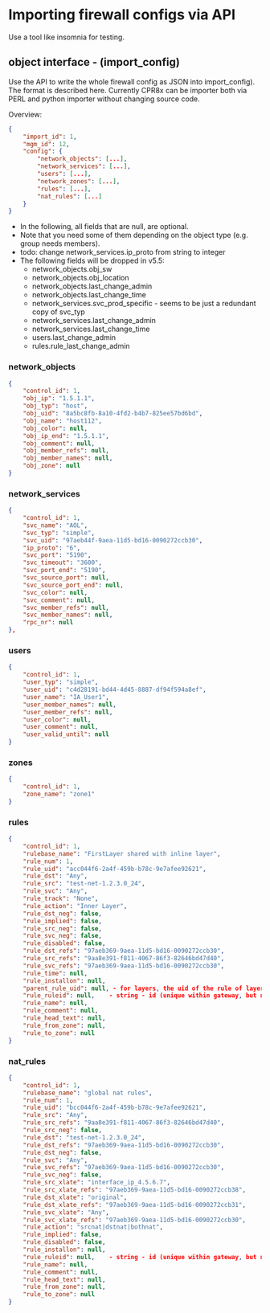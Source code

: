 # Importing firewall configs via API

Use a tool like insomnia for testing.


## object interface - (import_config)

Use the API to write the whole firewall config as JSON into import_config). The format is described here.
Currently CPR8x can be importer both via PERL and python importer without changing source code.

Overview:

```json
{
    "import_id": 1,
    "mgm_id": 12,
    "config": {
        "network_objects": [...],
        "network_services": [...],
        "users": [...],
        "network_zones": [...],
        "rules": [...],
        "nat_rules": [...]
    }
}
```

- In the following, all fields that are null, are optional.
- Note that you need some of them depending on the object type (e.g. group needs members).
- todo: change network_services.ip_proto from string to integer
- The following fields will be dropped in v5.5:
  - network_objects.obj_sw
  - network_objects.obj_location
  - network_objects.last_change_admin
  - network_objects.last_change_time
  - network_services.svc_prod_specific - seems to be just a redundant copy of svc_typ
  - network_services.last_change_admin
  - network_services.last_change_time
  - users.last_change_admin
  - rules.rule_last_change_admin


### network_objects

```json
{
    "control_id": 1,
    "obj_ip": "1.5.1.1",
    "obj_typ": "host",
    "obj_uid": "8a5bc8fb-8a10-4fd2-b4b7-825ee57bd6bd",
    "obj_name": "host112",
    "obj_color": null,
    "obj_ip_end": "1.5.1.1",
    "obj_comment": null,
    "obj_member_refs": null,
    "obj_member_names": null,
    "obj_zone": null
}
```

### network_services
```json
{
    "control_id": 1,
    "svc_name": "AOL",
    "svc_typ": "simple",
    "svc_uid": "97aeb44f-9aea-11d5-bd16-0090272ccb30",
    "ip_proto": "6",
    "svc_port": "5190",
    "svc_timeout": "3600",
    "svc_port_end": "5190",
    "svc_source_port": null,
    "svc_source_port_end": null,
    "svc_color": null,
    "svc_comment": null,
    "svc_member_refs": null,
    "svc_member_names": null,
    "rpc_nr": null
},
```

### users

```json
{
    "control_id": 1,
    "user_typ": "simple",
    "user_uid": "c4d28191-bd44-4d45-8887-df94f594a8ef",
    "user_name": "IA_User1",
    "user_member_names": null,
    "user_member_refs": null,
    "user_color": null,
    "user_comment": null,
    "user_valid_until": null
}
```

### zones

```json
{
    "control_id": 1,
    "zone_name": "zone1"
}
```

### rules

```json
{
    "control_id": 1,
    "rulebase_name": "FirstLayer shared with inline layer",
    "rule_num": 1,
    "rule_uid": "acc044f6-2a4f-459b-b78c-9e7afee92621",
    "rule_dst": "Any",
    "rule_src": "test-net-1.2.3.0_24",
    "rule_svc": "Any",
    "rule_track": "None",
    "rule_action": "Inner Layer",
    "rule_dst_neg": false,
    "rule_implied": false,
    "rule_src_neg": false,
    "rule_svc_neg": false,
    "rule_disabled": false,
    "rule_dst_refs": "97aeb369-9aea-11d5-bd16-0090272ccb30",
    "rule_src_refs": "9aa8e391-f811-4067-86f3-82646bd47d40",
    "rule_svc_refs": "97aeb369-9aea-11d5-bd16-0090272ccb30",
    "rule_time": null,
    "rule_installon": null,
    "parent_rule_uid": null, - for layers, the uid of the rule of layer above
    "rule_ruleid": null,    - string - id (unique within gateway, but not globally)
    "rule_name": null,
    "rule_comment": null,
    "rule_head_text": null,
    "rule_from_zone": null,
    "rule_to_zone": null
}
```

### nat_rules

```json
{
    "control_id": 1,
    "rulebase_name": "global nat rules",
    "rule_num": 1,
    "rule_uid": "bcc044f6-2a4f-459b-b78c-9e7afee92621",
    "rule_src": "Any",
    "rule_src_refs": "9aa8e391-f811-4067-86f3-82646bd47d40",
    "rule_src_neg": false,
    "rule_dst": "test-net-1.2.3.0_24",
    "rule_dst_refs": "97aeb369-9aea-11d5-bd16-0090272ccb30",
    "rule_dst_neg": false,
    "rule_svc": "Any",
    "rule_svc_refs": "97aeb369-9aea-11d5-bd16-0090272ccb30",
    "rule_svc_neg": false,
    "rule_src_xlate": "interface_ip_4.5.6.7",
    "rule_src_xlate_refs": "97aeb369-9aea-11d5-bd16-0090272ccb38",
    "rule_dst_xlate": "original",
    "rule_dst_xlate_refs": "97aeb369-9aea-11d5-bd16-0090272ccb31",
    "rule_svc_xlate": "Any",
    "rule_svc_xlate_refs": "97aeb369-9aea-11d5-bd16-0090272ccb30",
    "rule_action": "srcnat|dstnat|bothnat",
    "rule_implied": false,
    "rule_disabled": false,
    "rule_installon": null,
    "rule_ruleid": null,    - string - id (unique within gateway, but not globally)
    "rule_name": null,
    "rule_comment": null,
    "rule_head_text": null,
    "rule_from_zone": null,
    "rule_to_zone": null
}
```